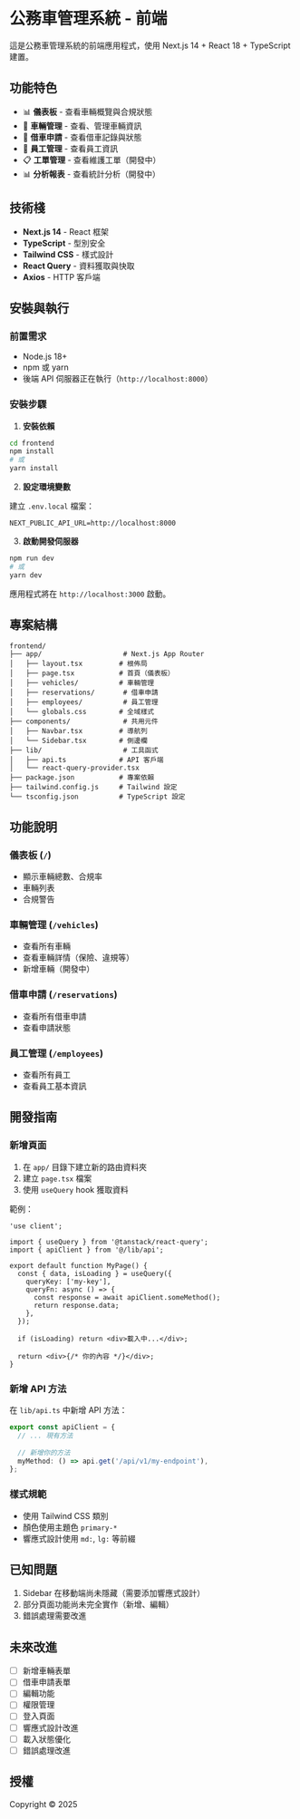 # 公務車管理系統 - 前端

這是公務車管理系統的前端應用程式，使用 Next.js 14 + React 18 + TypeScript 建置。

## 功能特色

- 📊 **儀表板** - 查看車輛概覽與合規狀態
- 🚗 **車輛管理** - 查看、管理車輛資訊
- 📝 **借車申請** - 查看借車記錄與狀態
- 👥 **員工管理** - 查看員工資訊
- 📋 **工單管理** - 查看維護工單（開發中）
- 📊 **分析報表** - 查看統計分析（開發中）

## 技術棧

- **Next.js 14** - React 框架
- **TypeScript** - 型別安全
- **Tailwind CSS** - 樣式設計
- **React Query** - 資料獲取與快取
- **Axios** - HTTP 客戶端

## 安裝與執行

### 前置需求

- Node.js 18+
- npm 或 yarn
- 後端 API 伺服器正在執行（`http://localhost:8000`）

### 安裝步驟

1. **安裝依賴**

```bash
cd frontend
npm install
# 或
yarn install
```

2. **設定環境變數**

建立 `.env.local` 檔案：

```env
NEXT_PUBLIC_API_URL=http://localhost:8000
```

3. **啟動開發伺服器**

```bash
npm run dev
# 或
yarn dev
```

應用程式將在 `http://localhost:3000` 啟動。

## 專案結構

```
frontend/
├── app/                    # Next.js App Router
│   ├── layout.tsx         # 根佈局
│   ├── page.tsx           # 首頁（儀表板）
│   ├── vehicles/          # 車輛管理
│   ├── reservations/       # 借車申請
│   ├── employees/          # 員工管理
│   └── globals.css        # 全域樣式
├── components/             # 共用元件
│   ├── Navbar.tsx         # 導航列
│   └── Sidebar.tsx        # 側邊欄
├── lib/                    # 工具函式
│   ├── api.ts             # API 客戶端
│   └── react-query-provider.tsx
├── package.json           # 專案依賴
├── tailwind.config.js     # Tailwind 設定
└── tsconfig.json          # TypeScript 設定
```

## 功能說明

### 儀表板 (`/`)
- 顯示車輛總數、合規率
- 車輛列表
- 合規警告

### 車輛管理 (`/vehicles`)
- 查看所有車輛
- 查看車輛詳情（保險、違規等）
- 新增車輛（開發中）

### 借車申請 (`/reservations`)
- 查看所有借車申請
- 查看申請狀態

### 員工管理 (`/employees`)
- 查看所有員工
- 查看員工基本資訊

## 開發指南

### 新增頁面

1. 在 `app/` 目錄下建立新的路由資料夾
2. 建立 `page.tsx` 檔案
3. 使用 `useQuery` hook 獲取資料

範例：

```tsx
'use client';

import { useQuery } from '@tanstack/react-query';
import { apiClient } from '@/lib/api';

export default function MyPage() {
  const { data, isLoading } = useQuery({
    queryKey: ['my-key'],
    queryFn: async () => {
      const response = await apiClient.someMethod();
      return response.data;
    },
  });

  if (isLoading) return <div>載入中...</div>;

  return <div>{/* 你的內容 */}</div>;
}
```

### 新增 API 方法

在 `lib/api.ts` 中新增 API 方法：

```typescript
export const apiClient = {
  // ... 現有方法
  
  // 新增你的方法
  myMethod: () => api.get('/api/v1/my-endpoint'),
};
```

### 樣式規範

- 使用 Tailwind CSS 類別
- 顏色使用主題色 `primary-*`
- 響應式設計使用 `md:`, `lg:` 等前綴

## 已知問題

1. Sidebar 在移動端尚未隱藏（需要添加響應式設計）
2. 部分頁面功能尚未完全實作（新增、編輯）
3. 錯誤處理需要改進

## 未來改進

- [ ] 新增車輛表單
- [ ] 借車申請表單
- [ ] 編輯功能
- [ ] 權限管理
- [ ] 登入頁面
- [ ] 響應式設計改進
- [ ] 載入狀態優化
- [ ] 錯誤處理改進

## 授權

Copyright © 2025



